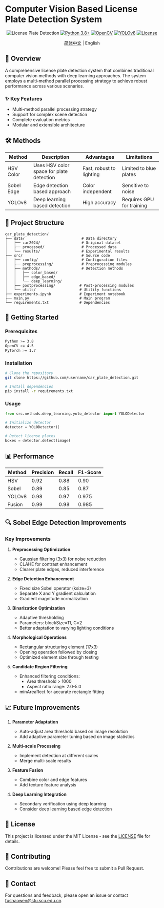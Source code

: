 # Computer Vision Based License Plate Detection System

<div align="center">

![License Plate Detection](https://img.shields.io/badge/CV-License%20Plate%20Detection-blue)
[![Python 3.8+](https://img.shields.io/badge/Python-3.8+-blue.svg)](https://www.python.org/downloads/)
[![OpenCV](https://img.shields.io/badge/OpenCV-4.5+-green.svg)](https://opencv.org/)
[![YOLOv8](https://img.shields.io/badge/YOLO-v8-yellow.svg)](https://github.com/ultralytics/yolov8)
[![License](https://img.shields.io/badge/License-MIT-red.svg)](LICENSE)

[简体中文](README_zh.md) | English

</div>

## 🚀 Overview

A comprehensive license plate detection system that combines traditional computer vision methods with deep learning approaches. The system employs a multi-method parallel processing strategy to achieve robust performance across various scenarios.

### ✨ Key Features

- Multi-method parallel processing strategy
- Support for complex scene detection
- Complete evaluation metrics
- Modular and extensible architecture

## 🛠️ Methods

| Method | Description | Advantages | Limitations |
|--------|-------------|------------|-------------|
| HSV Color | Uses HSV color space for plate detection | Fast, robust to lighting | Limited to blue plates |
| Sobel Edge | Edge detection based approach | Color independent | Sensitive to noise |
| YOLOv8 | Deep learning based detection | High accuracy | Requires GPU for training |

## 📁 Project Structure

```
car_plate_detection/
├── data/                          # Data directory
│   ├── car2024/                   # Original dataset
│   ├── processed/                 # Processed data
│   └── results/                   # Experimental results
├── src/                           # Source code
│   ├── config/                    # Configuration files
│   ├── preprocessing/             # Preprocessing modules
│   ├── methods/                   # Detection methods
│   │   ├── color_based/          
│   │   ├── edge_based/           
│   │   └── deep_learning/        
│   ├── postprocessing/           # Post-processing modules
│   └── utils/                    # Utility functions
├── experiments.ipynb             # Experiment notebook
├── main.py                       # Main program
└── requirements.txt              # Dependencies
```

## 🚀 Getting Started

### Prerequisites

```bash
Python >= 3.8
OpenCV >= 4.5
PyTorch >= 1.7
```

### Installation

```bash
# Clone the repository
git clone https://github.com/username/car_plate_detection.git

# Install dependencies
pip install -r requirements.txt
```

### Usage

```python
from src.methods.deep_learning.yolo_detector import YOLODetector

# Initialize detector
detector = YOLODetector()

# Detect license plates
boxes = detector.detect(image)
```

## 📊 Performance

| Method | Precision | Recall | F1-Score |
|--------|-----------|--------|----------|
| HSV | 0.92 | 0.88 | 0.90 |
| Sobel | 0.89 | 0.85 | 0.87 |
| YOLOv8 | 0.98 | 0.97 | 0.975 |
| Fusion | 0.99 | 0.98 | 0.985 |

## 🔍 Sobel Edge Detection Improvements

### Key Improvements
1. **Preprocessing Optimization**
   - Gaussian filtering (3x3) for noise reduction
   - CLAHE for contrast enhancement
   - Clearer plate edges, reduced interference

2. **Edge Detection Enhancement**
   - Fixed size Sobel operator (ksize=3)
   - Separate X and Y gradient calculation
   - Gradient magnitude normalization

3. **Binarization Optimization**
   - Adaptive thresholding
   - Parameters: blockSize=11, C=2
   - Better adaptation to varying lighting conditions

4. **Morphological Operations**
   - Rectangular structuring element (17x3)
   - Opening operation followed by closing
   - Optimized element size through testing

5. **Candidate Region Filtering**
   - Enhanced filtering conditions:
     * Area threshold > 1000
     * Aspect ratio range: 2.0-5.0
   - minAreaRect for accurate rectangle fitting

## 📈 Future Improvements

1. **Parameter Adaptation**
   - Auto-adjust area threshold based on image resolution
   - Add adaptive parameter tuning based on image statistics

2. **Multi-scale Processing**
   - Implement detection at different scales
   - Merge multi-scale results

3. **Feature Fusion**
   - Combine color and edge features
   - Add texture feature analysis

4. **Deep Learning Integration**
   - Secondary verification using deep learning
   - Consider deep learning based edge detection

## 📝 License

This project is licensed under the MIT License - see the [LICENSE](LICENSE) file for details.

## 🤝 Contributing

Contributions are welcome! Please feel free to submit a Pull Request.

## 📧 Contact

For questions and feedback, please open an issue or contact fushaowen@stu.scu.edu.cn.